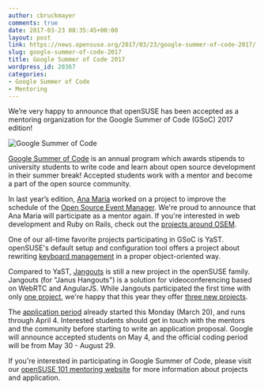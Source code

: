 ```yaml
---
author: cbruckmayer
comments: true
date: 2017-03-23 08:35:45+00:00
layout: post
link: https://news.opensuse.org/2017/03/23/google-summer-of-code-2017/
slug: google-summer-of-code-2017
title: Google Summer of Code 2017
wordpress_id: 20367
categories:
- Google Summer of Code
- Mentoring
---
```


We’re very happy to announce that openSUSE has been accepted as a mentoring organization for the Google Summer of Code (GSoC) 2017 edition!

![Google Summer of Code](https://developers.google.com/open-source/gsoc/resources/downloads/GSoC-logo-horizontal-800.png)

[Google Summer of Code](https://developers.google.com/open-source/gsoc/) is an annual program which awards stipends to university students to write code and learn about open source development in their summer break! Accepted students work with a mentor and become a part of the open source community.

In last year’s edition, [Ana Maria](https://gsocwithopensuse.wordpress.com/) worked on a project to improve the schedule of the [Open Source Event Manager](https://github.com/openSUSE/osem). We're proud to announce that Ana Maria will participate as a mentor again. If you're interested in web development and Ruby on Rails, check out the [projects around OSEM](https://github.com/openSUSE/mentoring/issues?q=is%3Aopen+is%3Aissue+label%3AOSEM).

One of our all-time favorite projects participating in GSoC is YaST. openSUSE's default setup and configuration tool offers a project about rewriting [keyboard management](https://github.com/openSUSE/mentoring/issues/79) in a proper object-oriented way.

Compared to YaST, [Jangouts](https://github.com/jangouts/jangouts) is still a new project in the openSUSE family. Jangouts (for "Janus Hangouts") is a solution for videoconferencing based on WebRTC and AngularJS. While Jangouts participated the first time with only [one project](https://thingsofgeek.com/), we're happy that this year they offer [three new projects](https://github.com/openSUSE/mentoring/issues?q=is%3Aissue+label%3AJangouts+is%3Aopen).

The [application period](https://developers.google.com/open-source/gsoc/timeline) already started this Monday (March 20), and runs through April 4. Interested students should get in touch with the mentors and the community before starting to write an application proposal. Google will announce accepted students on May 4, and the official coding period will be from May 30 - August 29.

If you're interested in participating in Google Summer of Code, please visit our [openSUSE 101 mentoring website](//101.opensuse.org/gsoc/) for more information about projects and application.
